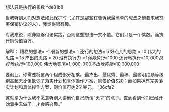 想法只是执行的乘数 ^de81b8

当我听到人们对想法如此保护时（尤其是那些在告诉我最简单的想法之前要求我签署保密协议的人），我觉得很有趣。

对我来说，除非能够付诸实践，否则这些想法一文不值。它们只是一个乘数。而执行则价值百万。

解释：
糟糕的想法= -1
弱智的想法= 1
还行的想法= 5
好点儿的思路 = 10
伟大的思路 = 15
杰出的思路 = 20
没有执行力 =$1
弱势执行=$1000
还行地执行=$10,000
良好地执行=$100,000
伟大地实施=$1,000,000
杰出地实施=$10,000,000

要创业，你需要将这两个组成部分相乘。最杰出、最优秀、最棒、最聪明绝顶等级别高超无比但缺少了落实计划和具体操作方案，则仅价值$20；而如果拥有完美落实计划和具体操作方案，则价值可达2亿美元。 ^36cfa2

这就是为什么我不愿意听别人讲他们自己所谓“天才”的点子。直到看到他们已经开始着手去做了，才会感兴趣。”
